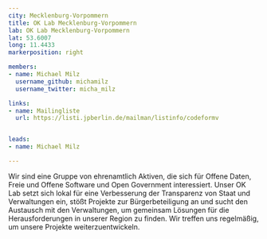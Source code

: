 ```yaml
---
city: Mecklenburg-Vorpommern
title: OK Lab Mecklenburg-Vorpommern
lab: OK Lab Mecklenburg-Vorpommern
lat: 53.6007
long: 11.4433
markerposition: right

members:
- name: Michael Milz
  username_github: michamilz
  username_twitter: micha_milz

links:
- name: Mailingliste
  url: https://listi.jpberlin.de/mailman/listinfo/codeformv


leads:
- name: Michael Milz

---
```


Wir sind eine Gruppe von ehrenamtlich Aktiven, die sich für Offene Daten, Freie und Offene Software und Open Government interessiert. Unser OK Lab setzt sich lokal für eine Verbesserung der Transparenz von Staat und Verwaltungen ein, stößt Projekte zur Bürgerbeteiligung an und sucht den Austausch mit den Verwaltungen, um gemeinsam Lösungen für die Herausforderungen in unserer Region zu finden. Wir treffen uns regelmäßig, um unsere Projekte weiterzuentwickeln.
